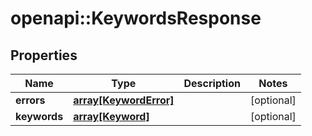 # openapi::KeywordsResponse


## Properties
Name | Type | Description | Notes
------------ | ------------- | ------------- | -------------
**errors** | [**array[KeywordError]**](KeywordError.md) |  | [optional] 
**keywords** | [**array[Keyword]**](Keyword.md) |  | [optional] 


